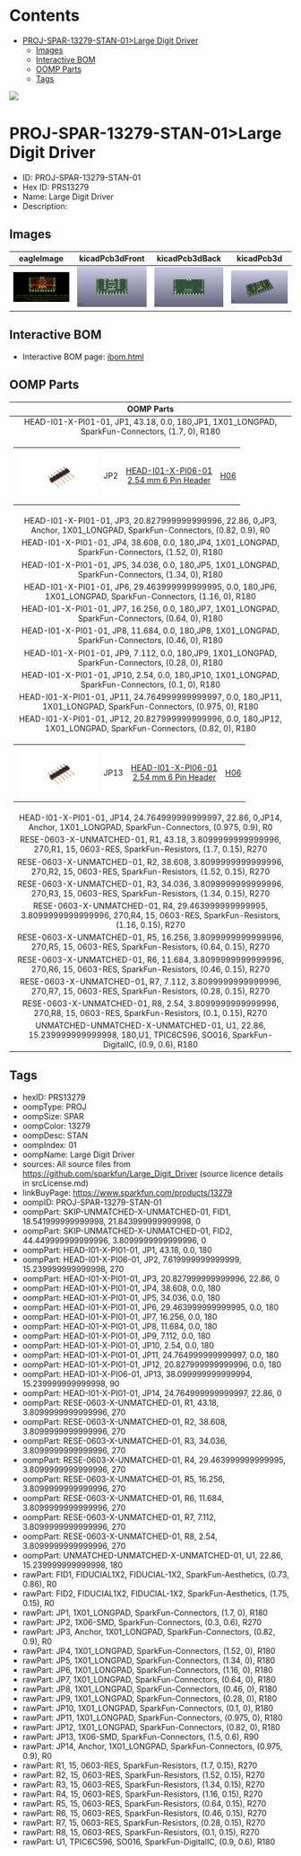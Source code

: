 



Contents
========

* [PROJ-SPAR-13279-STAN-01>Large Digit Driver](#proj-spar-13279-stan-01large-digit-driver)
	* [Images](#images)
	* [Interactive BOM](#interactive-bom)
	* [OOMP Parts](#oomp-parts)
	* [Tags](#tags)
  
![][im]
# PROJ-SPAR-13279-STAN-01>Large Digit Driver

- ID: PROJ-SPAR-13279-STAN-01
- Hex ID: PRS13279
- Name: Large Digit Driver
- Description: 

## Images
  
  

|eagleImage|kicadPcb3dFront|kicadPcb3dBack|kicadPcb3d|
| :---: | :---: | :---: | :---: |
|[![eagleImage](eagleImage_140.png)](eagleImage_600.png)|[![kicadPcb3dFront](kicadPcb3dFront_140.png)](kicadPcb3dFront_600.png)|[![kicadPcb3dBack](kicadPcb3dBack_140.png)](kicadPcb3dBack_600.png)|[![kicadPcb3d](kicadPcb3d_140.png)](kicadPcb3d_600.png)|

## Interactive BOM

- Interactive BOM page: [ibom.html](kicad/bom/ibom.html)

## OOMP Parts
  

|OOMP Parts|
| :---: |
|HEAD-I01-X-PI01-01, JP1, 43.18, 0.0, 180,JP1, 1X01_LONGPAD, SparkFun-Connectors, (1.7, 0), R180|
|<table><tr><td>![HEAD-I01-X-PI06-01](https://raw.githubusercontent.com/oomlout/oomlout_OOMP_parts/main/HEAD-I01-X-PI06-01/image_140.jpg)</td><td> JP2</td><td>[HEAD-I01-X-PI06-01<br>2.54 mm 6 Pin Header](https://github.com/oomlout/oomlout_OOMP_parts/tree/main/HEAD-I01-X-PI06-01/)</td><td>[H06](https://github.com/oomlout/oomlout_OOMP_parts/tree/main/HEAD-I01-X-PI06-01/)</td></tr></table>|
|HEAD-I01-X-PI01-01, JP3, 20.827999999999996, 22.86, 0,JP3, Anchor, 1X01_LONGPAD, SparkFun-Connectors, (0.82, 0.9), R0|
|HEAD-I01-X-PI01-01, JP4, 38.608, 0.0, 180,JP4, 1X01_LONGPAD, SparkFun-Connectors, (1.52, 0), R180|
|HEAD-I01-X-PI01-01, JP5, 34.036, 0.0, 180,JP5, 1X01_LONGPAD, SparkFun-Connectors, (1.34, 0), R180|
|HEAD-I01-X-PI01-01, JP6, 29.463999999999995, 0.0, 180,JP6, 1X01_LONGPAD, SparkFun-Connectors, (1.16, 0), R180|
|HEAD-I01-X-PI01-01, JP7, 16.256, 0.0, 180,JP7, 1X01_LONGPAD, SparkFun-Connectors, (0.64, 0), R180|
|HEAD-I01-X-PI01-01, JP8, 11.684, 0.0, 180,JP8, 1X01_LONGPAD, SparkFun-Connectors, (0.46, 0), R180|
|HEAD-I01-X-PI01-01, JP9, 7.112, 0.0, 180,JP9, 1X01_LONGPAD, SparkFun-Connectors, (0.28, 0), R180|
|HEAD-I01-X-PI01-01, JP10, 2.54, 0.0, 180,JP10, 1X01_LONGPAD, SparkFun-Connectors, (0.1, 0), R180|
|HEAD-I01-X-PI01-01, JP11, 24.764999999999997, 0.0, 180,JP11, 1X01_LONGPAD, SparkFun-Connectors, (0.975, 0), R180|
|HEAD-I01-X-PI01-01, JP12, 20.827999999999996, 0.0, 180,JP12, 1X01_LONGPAD, SparkFun-Connectors, (0.82, 0), R180|
|<table><tr><td>![HEAD-I01-X-PI06-01](https://raw.githubusercontent.com/oomlout/oomlout_OOMP_parts/main/HEAD-I01-X-PI06-01/image_140.jpg)</td><td> JP13</td><td>[HEAD-I01-X-PI06-01<br>2.54 mm 6 Pin Header](https://github.com/oomlout/oomlout_OOMP_parts/tree/main/HEAD-I01-X-PI06-01/)</td><td>[H06](https://github.com/oomlout/oomlout_OOMP_parts/tree/main/HEAD-I01-X-PI06-01/)</td></tr></table>|
|HEAD-I01-X-PI01-01, JP14, 24.764999999999997, 22.86, 0,JP14, Anchor, 1X01_LONGPAD, SparkFun-Connectors, (0.975, 0.9), R0|
|RESE-0603-X-UNMATCHED-01, R1, 43.18, 3.8099999999999996, 270,R1, 15, 0603-RES, SparkFun-Resistors, (1.7, 0.15), R270|
|RESE-0603-X-UNMATCHED-01, R2, 38.608, 3.8099999999999996, 270,R2, 15, 0603-RES, SparkFun-Resistors, (1.52, 0.15), R270|
|RESE-0603-X-UNMATCHED-01, R3, 34.036, 3.8099999999999996, 270,R3, 15, 0603-RES, SparkFun-Resistors, (1.34, 0.15), R270|
|RESE-0603-X-UNMATCHED-01, R4, 29.463999999999995, 3.8099999999999996, 270,R4, 15, 0603-RES, SparkFun-Resistors, (1.16, 0.15), R270|
|RESE-0603-X-UNMATCHED-01, R5, 16.256, 3.8099999999999996, 270,R5, 15, 0603-RES, SparkFun-Resistors, (0.64, 0.15), R270|
|RESE-0603-X-UNMATCHED-01, R6, 11.684, 3.8099999999999996, 270,R6, 15, 0603-RES, SparkFun-Resistors, (0.46, 0.15), R270|
|RESE-0603-X-UNMATCHED-01, R7, 7.112, 3.8099999999999996, 270,R7, 15, 0603-RES, SparkFun-Resistors, (0.28, 0.15), R270|
|RESE-0603-X-UNMATCHED-01, R8, 2.54, 3.8099999999999996, 270,R8, 15, 0603-RES, SparkFun-Resistors, (0.1, 0.15), R270|
|UNMATCHED-UNMATCHED-X-UNMATCHED-01, U1, 22.86, 15.239999999999998, 180,U1, TPIC6C596, SO016, SparkFun-DigitalIC, (0.9, 0.6), R180|

## Tags

- hexID: PRS13279
- oompType: PROJ
- oompSize: SPAR
- oompColor: 13279
- oompDesc: STAN
- oompIndex: 01
- oompName: Large Digit Driver
- sources: All source files from https://github.com/sparkfun/Large_Digit_Driver (source licence details in srcLicense.md)
- linkBuyPage: https://www.sparkfun.com/products/13279
- oompID: PROJ-SPAR-13279-STAN-01
- oompPart: SKIP-UNMATCHED-X-UNMATCHED-01, FID1, 18.541999999999998, 21.843999999999998, 0
- oompPart: SKIP-UNMATCHED-X-UNMATCHED-01, FID2, 44.449999999999996, 3.8099999999999996, 0
- oompPart: HEAD-I01-X-PI01-01, JP1, 43.18, 0.0, 180
- oompPart: HEAD-I01-X-PI06-01, JP2, 7.619999999999999, 15.239999999999998, 270
- oompPart: HEAD-I01-X-PI01-01, JP3, 20.827999999999996, 22.86, 0
- oompPart: HEAD-I01-X-PI01-01, JP4, 38.608, 0.0, 180
- oompPart: HEAD-I01-X-PI01-01, JP5, 34.036, 0.0, 180
- oompPart: HEAD-I01-X-PI01-01, JP6, 29.463999999999995, 0.0, 180
- oompPart: HEAD-I01-X-PI01-01, JP7, 16.256, 0.0, 180
- oompPart: HEAD-I01-X-PI01-01, JP8, 11.684, 0.0, 180
- oompPart: HEAD-I01-X-PI01-01, JP9, 7.112, 0.0, 180
- oompPart: HEAD-I01-X-PI01-01, JP10, 2.54, 0.0, 180
- oompPart: HEAD-I01-X-PI01-01, JP11, 24.764999999999997, 0.0, 180
- oompPart: HEAD-I01-X-PI01-01, JP12, 20.827999999999996, 0.0, 180
- oompPart: HEAD-I01-X-PI06-01, JP13, 38.099999999999994, 15.239999999999998, 90
- oompPart: HEAD-I01-X-PI01-01, JP14, 24.764999999999997, 22.86, 0
- oompPart: RESE-0603-X-UNMATCHED-01, R1, 43.18, 3.8099999999999996, 270
- oompPart: RESE-0603-X-UNMATCHED-01, R2, 38.608, 3.8099999999999996, 270
- oompPart: RESE-0603-X-UNMATCHED-01, R3, 34.036, 3.8099999999999996, 270
- oompPart: RESE-0603-X-UNMATCHED-01, R4, 29.463999999999995, 3.8099999999999996, 270
- oompPart: RESE-0603-X-UNMATCHED-01, R5, 16.256, 3.8099999999999996, 270
- oompPart: RESE-0603-X-UNMATCHED-01, R6, 11.684, 3.8099999999999996, 270
- oompPart: RESE-0603-X-UNMATCHED-01, R7, 7.112, 3.8099999999999996, 270
- oompPart: RESE-0603-X-UNMATCHED-01, R8, 2.54, 3.8099999999999996, 270
- oompPart: UNMATCHED-UNMATCHED-X-UNMATCHED-01, U1, 22.86, 15.239999999999998, 180
- rawPart: FID1, FIDUCIAL1X2, FIDUCIAL-1X2, SparkFun-Aesthetics, (0.73, 0.86), R0
- rawPart: FID2, FIDUCIAL1X2, FIDUCIAL-1X2, SparkFun-Aesthetics, (1.75, 0.15), R0
- rawPart: JP1, 1X01_LONGPAD, SparkFun-Connectors, (1.7, 0), R180
- rawPart: JP2, 1X06-SMD, SparkFun-Connectors, (0.3, 0.6), R270
- rawPart: JP3, Anchor, 1X01_LONGPAD, SparkFun-Connectors, (0.82, 0.9), R0
- rawPart: JP4, 1X01_LONGPAD, SparkFun-Connectors, (1.52, 0), R180
- rawPart: JP5, 1X01_LONGPAD, SparkFun-Connectors, (1.34, 0), R180
- rawPart: JP6, 1X01_LONGPAD, SparkFun-Connectors, (1.16, 0), R180
- rawPart: JP7, 1X01_LONGPAD, SparkFun-Connectors, (0.64, 0), R180
- rawPart: JP8, 1X01_LONGPAD, SparkFun-Connectors, (0.46, 0), R180
- rawPart: JP9, 1X01_LONGPAD, SparkFun-Connectors, (0.28, 0), R180
- rawPart: JP10, 1X01_LONGPAD, SparkFun-Connectors, (0.1, 0), R180
- rawPart: JP11, 1X01_LONGPAD, SparkFun-Connectors, (0.975, 0), R180
- rawPart: JP12, 1X01_LONGPAD, SparkFun-Connectors, (0.82, 0), R180
- rawPart: JP13, 1X06-SMD, SparkFun-Connectors, (1.5, 0.6), R90
- rawPart: JP14, Anchor, 1X01_LONGPAD, SparkFun-Connectors, (0.975, 0.9), R0
- rawPart: R1, 15, 0603-RES, SparkFun-Resistors, (1.7, 0.15), R270
- rawPart: R2, 15, 0603-RES, SparkFun-Resistors, (1.52, 0.15), R270
- rawPart: R3, 15, 0603-RES, SparkFun-Resistors, (1.34, 0.15), R270
- rawPart: R4, 15, 0603-RES, SparkFun-Resistors, (1.16, 0.15), R270
- rawPart: R5, 15, 0603-RES, SparkFun-Resistors, (0.64, 0.15), R270
- rawPart: R6, 15, 0603-RES, SparkFun-Resistors, (0.46, 0.15), R270
- rawPart: R7, 15, 0603-RES, SparkFun-Resistors, (0.28, 0.15), R270
- rawPart: R8, 15, 0603-RES, SparkFun-Resistors, (0.1, 0.15), R270
- rawPart: U1, TPIC6C596, SO016, SparkFun-DigitalIC, (0.9, 0.6), R180



[im]: kicadPcb3d_450.png
